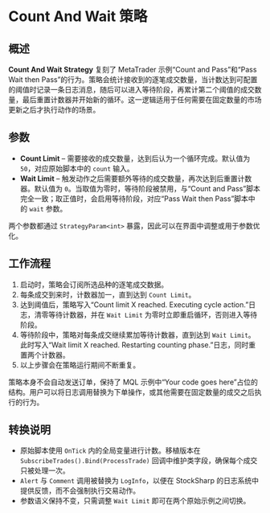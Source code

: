 # Count And Wait 策略

## 概述
**Count And Wait Strategy** 复刻了 MetaTrader 示例“Count and Pass”和“Pass Wait then Pass”的行为。策略会统计接收到的逐笔成交数量，当计数达到可配置的阈值时记录一条日志消息，随后可以进入等待阶段，再累计第二个阈值的成交数量，最后重置计数器并开始新的循环。这一逻辑适用于任何需要在固定数量的市场更新之后才执行动作的场景。

## 参数
- **Count Limit** – 需要接收的成交数量，达到后认为一个循环完成。默认值为 `50`，对应原始脚本中的 `count` 输入。
- **Wait Limit** – 触发动作之后需要额外等待的成交数量，再次达到后重置计数器。默认值为 `0`。当取值为零时，等待阶段被禁用，与“Count and Pass”脚本完全一致；取正值时，会启用等待阶段，对应“Pass Wait then Pass”脚本中的 `wait` 参数。

两个参数都通过 `StrategyParam<int>` 暴露，因此可以在界面中调整或用于参数优化。

## 工作流程
1. 启动时，策略会订阅所选品种的逐笔成交数据。
2. 每条成交到来时，计数器加一，直到达到 `Count Limit`。
3. 达到阈值后，策略写入“Count limit X reached. Executing cycle action.”日志，清零等待计数器，并在 `Wait Limit` 为零时立即重启循环，否则进入等待阶段。
4. 等待阶段中，策略对每条成交继续累加等待计数器，直到达到 `Wait Limit`。此时写入“Wait limit X reached. Restarting counting phase.”日志，同时重置两个计数器。
5. 以上步骤会在策略运行期间不断重复。

策略本身不会自动发送订单，保持了 MQL 示例中“Your code goes here”占位的结构。用户可以将日志调用替换为下单操作，或其他需要在固定数量的成交之后执行的行为。

## 转换说明
- 原始脚本使用 `OnTick` 内的全局变量进行计数。移植版本在 `SubscribeTrades().Bind(ProcessTrade)` 回调中维护类字段，确保每个成交只被处理一次。
- `Alert` 与 `Comment` 调用被替换为 `LogInfo`，以便在 StockSharp 的日志系统中提供反馈，而不会强制执行交易动作。
- 参数语义保持不变，只需调整 `Wait Limit` 即可在两个原始示例之间切换。

